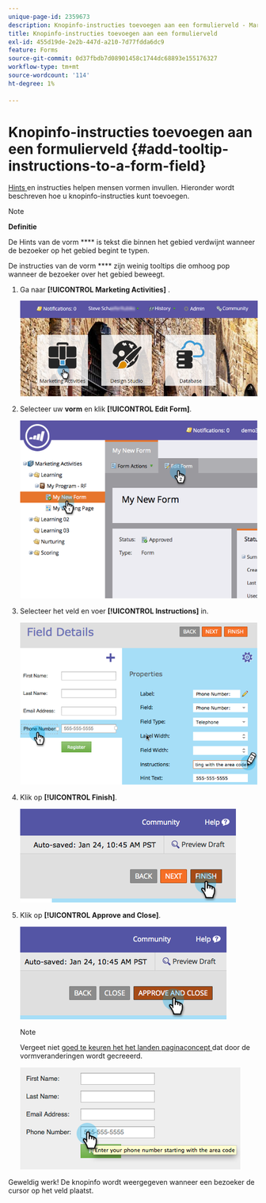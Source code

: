 ```yaml
---
unique-page-id: 2359673
description: Knopinfo-instructies toevoegen aan een formulierveld - Marketo Docs - Productdocumentatie
title: Knopinfo-instructies toevoegen aan een formulierveld
exl-id: 455d19de-2e2b-447d-a210-7d77fdda6dc9
feature: Forms
source-git-commit: 0d37fbdb7d08901458c1744dc68893e155176327
workflow-type: tm+mt
source-wordcount: '114'
ht-degree: 1%

---
```


# Knopinfo-instructies toevoegen aan een formulierveld {#add-tooltip-instructions-to-a-form-field}

[ Hints ](/help/marketo/product-docs/demand-generation/forms/form-fields/add-hint-text-to-a-form-field.md) en instructies helpen mensen vormen invullen. Hieronder wordt beschreven hoe u knopinfo-instructies kunt toevoegen.

>[!NOTE]
>
>**Definitie**
>
>De Hints van de vorm **** is tekst die binnen het gebied verdwijnt wanneer de bezoeker op het gebied begint te typen.
>
>De instructies van de vorm **** zijn weinig tooltips die omhoog pop wanneer de bezoeker over het gebied beweegt.

1. Ga naar **[!UICONTROL Marketing Activities]** .

   ![](assets/login-marketing-activities-6.png)

1. Selecteer uw **vorm** en klik **[!UICONTROL Edit Form]**.

   ![](assets/image2014-9-15-14-3a15-3a42.png)

1. Selecteer het veld en voer **[!UICONTROL Instructions]** in.

   ![](assets/image2014-9-15-14-3a15-3a49.png)

1. Klik op **[!UICONTROL Finish]**.

   ![](assets/image2014-9-15-14-3a15-3a57.png)

1. Klik op **[!UICONTROL Approve and Close]**.

   ![](assets/image2014-9-15-14-3a16-3a3.png)

   >[!NOTE]
   >
   >Vergeet niet [ goed te keuren het het landen paginaconcept ](/help/marketo/product-docs/demand-generation/landing-pages/understanding-landing-pages/approve-unapprove-or-delete-a-landing-page.md) dat door de vormveranderingen wordt gecreeerd.

   ![](assets/image2014-9-15-14-3a16-3a56.png)

Geweldig werk! De knopinfo wordt weergegeven wanneer een bezoeker de cursor op het veld plaatst.
